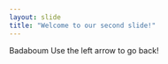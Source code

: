 ```yaml
---
layout: slide
title: "Welcome to our second slide!"
---
```

Badaboum
Use the left arrow to go back!
